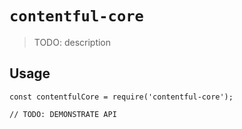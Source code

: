 # `contentful-core`

> TODO: description

## Usage

```
const contentfulCore = require('contentful-core');

// TODO: DEMONSTRATE API
```
